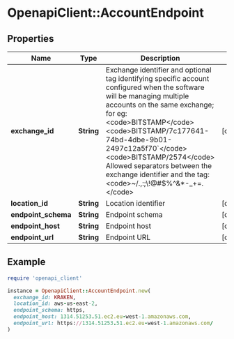 # OpenapiClient::AccountEndpoint

## Properties

| Name | Type | Description | Notes |
| ---- | ---- | ----------- | ----- |
| **exchange_id** | **String** | Exchange identifier and optional tag identifying specific account configured when the software will be managing multiple accounts on the same exchange; for eg:  &lt;code&gt;BITSTAMP&lt;/code&gt; &lt;code&gt;BITSTAMP/7c177641-74bd-4dbe-9b01-2497c12a5f70&#x60;&lt;/code&gt; &lt;code&gt;BITSTAMP/2574&lt;/code&gt; Allowed separators between the exchange identifier and the tag: &lt;code&gt;~/.,:;\\!@#$%^&amp;*-_+&#x3D;.&lt;/code&gt;  | [optional] |
| **location_id** | **String** | Location identifier | [optional] |
| **endpoint_schema** | **String** | Endpoint schema | [optional] |
| **endpoint_host** | **String** | Endpoint host | [optional] |
| **endpoint_url** | **String** | Endpoint URL | [optional] |

## Example

```ruby
require 'openapi_client'

instance = OpenapiClient::AccountEndpoint.new(
  exchange_id: KRAKEN,
  location_id: aws-us-east-2,
  endpoint_schema: https,
  endpoint_host: 1314.51253.51.ec2.eu-west-1.amazonaws.com,
  endpoint_url: https://1314.51253.51.ec2.eu-west-1.amazonaws.com/
)
```

